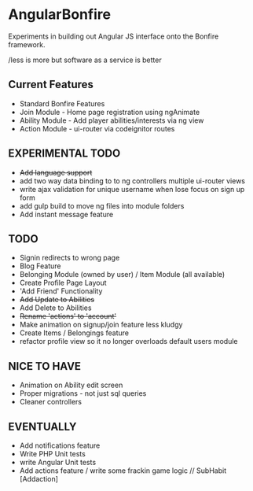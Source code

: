 # AngularBonfire

Experiments in building out Angular JS interface onto the Bonfire framework.

/less is more but software as a service is better
## Current Features

- Standard Bonfire Features
- Join Module - Home page registration using ngAnimate 
- Ability Module - Add player abilities/interests via ng view
- Action Module - ui-router via codeignitor routes

## EXPERIMENTAL TODO

- ~~Add language support~~
- add two way data binding to to ng controllers multiple ui-router views
- write ajax validation for unique username when lose focus on sign up form
- add gulp build to move ng files into module folders
- Add instant message feature

## TODO
- Signin redirects to wrong page
- Blog Feature
- Belonging Module (owned by user) / Item Module (all available)
- Create Profile Page Layout
- 'Add Friend' Functionality
- ~~Add Update to Abilities~~
- Add Delete to Abilities
- ~~Rename 'actions' to 'account'~~
- Make animation on signup/join feature less kludgy
- Create Items / Belongings feature
- refactor profile view so it no longer overloads default users module

## NICE TO HAVE
- Animation on Ability edit screen
- Proper migrations - not just sql queries
- Cleaner controllers 

## EVENTUALLY
- Add notifications feature 
- Write PHP Unit tests
- write Angular Unit tests
- Add actions feature / write some frackin game logic // SubHabit [Addaction]






